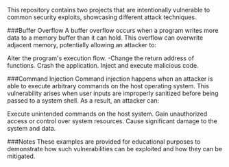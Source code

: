 This repository contains two projects that are intentionally vulnerable to common security exploits, showcasing different attack techniques.


###Buffer Overflow
A buffer overflow occurs when a program writes more data to a memory buffer than it can hold. This overflow can overwrite adjacent memory, potentially allowing an attacker to:

Alter the program's execution flow.
  -Change the return address of functions.
Crash the application.
Inject and execute malicious code.

###Command Injection
Command injection happens when an attacker is able to execute arbitrary commands on the host operating system. This vulnerability arises when user inputs are improperly sanitized before being passed to a system shell. As a result, an attacker can:

Execute unintended commands on the host system.
Gain unauthorized access or control over system resources.
Cause significant damage to the system and data.

###Notes
These examples are provided for educational purposes to demonstrate how such vulnerabilities can be exploited and how they can be mitigated.
